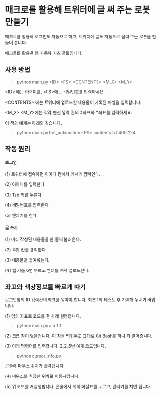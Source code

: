 # 매크로를 활용해 트위터에 글 써 주는 로봇 만들기

매크로를 활용해 로그인도 자동으로 하고, 트위터에 글도 자동으로 올려 주는 로봇을 만들어 봅니다. 

매크로를 활용한 웹 자동화 기초 훈련입니다.

## 사용 방법
> python main.py <ID\> <PS\> <CONTENTS\> <M_X\> <M_Y\>

 <ID\> 에는 아이디를, <PS\>에는 비밀번호를 입력하세요.
 
 <CONTENTS\> 에는 트위터에 업로드할 내용물이 기록된 파일을 입력합니다.
 
 <M_X\> <M_Y\>에는 각각 멘션 입력 칸의 X좌표와 Y좌표를 입력하세요.
 
 이 책의 예제는 아래와 같습니다.
 
 > python main.py bot_automation <PS\> contents.txt 400 224

## 작동 원리
#### 로그인
(1) 트위터에 접속하면 아이디 칸에서 커서가 깜빡인다.

(2) 아이디를 입력한다

(3) Tab 키를 누른다

(4) 비밀번호를 입력한다

(5) 엔터키를 친다

#### 글 쓰기
(1) 미리 작성된 내용물을 한 줄씩 불러온다.

(2) 트윗 칸을 클릭한다.

(3) 내용물을 붙여넣는다.

(4) 탭 키를 6번 누르고 엔터를 쳐서 업로드한다.





## 좌표와 색상정보를 빠르게 따기
로그인창의 ID 입력칸의 좌표를 알아야 합니다. 최초 1회 테스트 후 기록해 두시기 바랍니다.

(1) 임의 좌표로  코드를 한 차례 실행합니다.
> python main.py a a 1 1

(2) 크롬 창이 떴을겁니다. 이 창을 띄워두고 그대로 Git Bash를 하나 더 열어줍니다.

(3) 아래 명령어를 입력합니다. 2_2_5번 예제 코드입니다.
> python cursor_info.py

콘솔에 마우스 위치가 출력됩니다.

(4) 마우스를 적당한 위치로 이동시킵니다.

(5) 위 코드를 재실행합니다. 콘솔에서 위쪽 화살표를 누르고, 엔터키를 치면 됩니다.